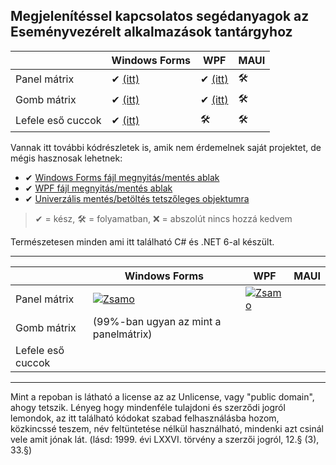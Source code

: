 ## Megjelenítéssel kapcsolatos segédanyagok az Eseményvezérelt alkalmazások tantárgyhoz

|                   | Windows Forms | WPF | MAUI |
|-------------------|---------------|-----|------|
| Panel mátrix      | ✔ [(itt)](https://github.com/glorantq/eva-templatek/tree/main/WinForms-PanelMatrix) | ✔ [(itt)](https://github.com/glorantq/eva-templatek/tree/main/WPF-PanelMatrix) | 🛠 |
| Gomb mátrix       | ✔ [(itt)](https://github.com/glorantq/eva-templatek/tree/main/WinForms-ButtonMatrix) | ✔ [(itt)](https://github.com/glorantq/eva-templatek/tree/main/WPF-ButtonMatrix) | 🛠 |
| Lefele eső cuccok | ✔ [(itt)](https://github.com/glorantq/eva-templatek/tree/main/WinForms-Falling) | 🛠 | 🛠 |

Vannak itt további kódrészletek is, amik nem érdemelnek saját projektet, de mégis hasznosak lehetnek:
- ✔ [Windows Forms fájl megnyitás/mentés ablak](https://github.com/glorantq/eva-templatek/blob/main/Kodreszletek/WinForms-FileDialogs/README.md)
- ✔ [WPF fájl megnyitás/mentés ablak](https://github.com/glorantq/eva-templatek/blob/main/Kodreszletek/WPF-FileDialogs/README.md)
- ✔ [Univerzális mentés/betöltés tetszőleges objektumra](https://github.com/glorantq/eva-templatek/tree/main/Serialisation)

> ✔ = kész, 🛠 = folyamatban, ❌ = abszolút nincs hozzá kedvem

Természetesen minden ami itt található C# és .NET 6-al készült. 

---

|                   | Windows Forms | WPF | MAUI |
|-------------------|---------------|-----|------|
| Panel mátrix      | [![Zsamo](https://markdown-videos.deta.dev/youtube/XaKn3NqV5iI#ghcachefix)](https://youtu.be/XaKn3NqV5iI) | [![Zsamo](https://markdown-videos.deta.dev/youtube/5YbLVs9bAV8)](https://www.youtube.com/watch?v=5YbLVs9bAV8)  |  |
| Gomb mátrix       | (99%-ban ugyan az mint a panelmátrix) |  |  |
| Lefele eső cuccok |  |  |  |



---

Mint a repoban is látható a license az az Unlicense, vagy "public domain", ahogy tetszik.
Lényeg hogy mindenféle tulajdoni és szerződi jogról lemondok, az itt található kódokat szabad felhasználásba hozom, közkincssé teszem, név feltüntetése nélkül használható, mindenki azt csinál vele amit jónak lát. (lásd: 1999. évi LXXVI. törvény a szerzői jogról, 12.§ (3), 33.§)
